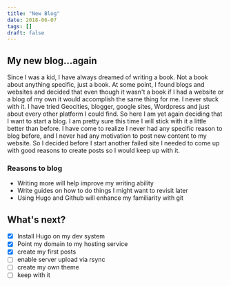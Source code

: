 ```yaml
---
title: "New Blog"
date: 2018-06-07
tags: []
draft: false
---
```


## My new blog...again
Since I was a kid, I have always dreamed of writing a book. Not a book about anything specific, just a book. At some point, I found blogs and websites and decided that even though it wasn't a book if I had a website or a blog of my own it would accomplish the same thing for me. I never stuck with it. I have tried Geocities, blogger, google sites, Wordpress and just about every other platform I could find. So here I am yet again deciding that I want to start a blog. I am pretty sure this time I will stick with it a little better than before. I have come to realize I never had any specific reason to blog before, and I never had any motivation to post new content to my website. So I decided before I start another failed site I needed to come up with good reasons to create posts so I would keep up with it.

### Reasons to blog
- Writing more will help improve my writing ability
- Write guides on how to do things I might want to revisit later
- Using Hugo and Github will enhance my familiarity with git

## What's next?

- [x] Install Hugo on my dev system
- [x] Point my domain to my hosting service
- [x] create my first posts
- [ ] enable server upload via rsync
- [ ] create my own theme
- [ ] keep with it

